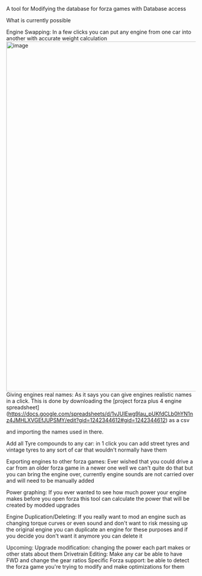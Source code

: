 A tool for Modifying the database for forza games with Database access

What is currently possible

Engine Swapping: In a few clicks you can put any engine from one car into another with accurate weight calculation
<img width="1183" height="931" alt="image" src="https://github.com/user-attachments/assets/85fc9ed2-21d7-4a81-b73b-fbe54931f1f6" />
Giving engines real names: As it says you can give engines realistic names in a click. This is done by downloading the [project forza plus 4 engine spreadsheet] (https://docs.google.com/spreadsheets/d/1vJUIEwg9lau_pUKfdCLb0hYN1nz4JMHLXVGEfJUPSMY/edit?gid=1242344612#gid=1242344612) as a csv

and importing the names used in there.

Add all Tyre compounds to any car: in 1 click you can add street tyres and vintage tyres to any sort of car that wouldn't normally have them 

Exporting engines to other forza games: Ever wished that you could drive a car from an older forza game in a newer one well we can't quite do that but you can bring the engine over, currently engine sounds are not carried over and will need to be manually added 

Power graphing: If you ever wanted to see how much power your engine makes before you open forza this tool can calculate the power that will be created by modded upgrades

Engine Duplication/Deleting: If you really want to mod an engine such as changing torque curves or even sound and don't want to risk messing up the original engine you can duplicate an engine for these purposes and if you decide you don't want it anymore you can delete it

Upcoming:
Upgrade modification: changing the power each part makes or other stats about them
Drivetrain Editing: Make any car be able to have FWD and change the gear ratios
Specific Forza support: be able to detect the forza game you're trying to modify and make optimizations for them 
